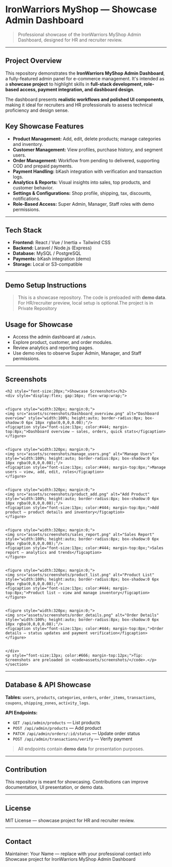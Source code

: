 # IronWarriors MyShop — Showcase Admin Dashboard

> Professional showcase of the IronWarriors MyShop Admin Dashboard, designed for HR and recruiter review.

---

## Project Overview

This repository demonstrates the **IronWarriors MyShop Admin Dashboard**, a fully-featured admin panel for e-commerce management. It's intended as a **showcase project** to highlight skills in **full-stack development, role-based access, payment integration, and dashboard design**.

The dashboard presents **realistic workflows and polished UI components**, making it ideal for recruiters and HR professionals to assess technical proficiency and design sense.

## Key Showcase Features

* **Product Management:** Add, edit, delete products; manage categories and inventory.
* **Customer Management:** View profiles, purchase history, and segment users.
* **Order Management:** Workflow from pending to delivered, supporting COD and prepaid payments.
* **Payment Handling:** bKash integration with verification and transaction logs.
* **Analytics & Reports:** Visual insights into sales, top products, and customer behavior.
* **Settings & Configurations:** Shop profile, shipping, tax, discounts, notifications.
* **Role-Based Access:** Super Admin, Manager, Staff roles with demo permissions.

---

## Tech Stack

* **Frontend:** React / Vue / Inertia + Tailwind CSS
* **Backend:** Laravel / Node.js (Express)
* **Database:** MySQL / PostgreSQL
* **Payments:** bKash integration (demo)
* **Storage:** Local or S3-compatible

---

## Demo Setup Instructions

> This is a showcase repository. The code is preloaded with **demo data**. For HR/recruiter preview, local setup is optional.The project is in Private Repository


## Usage for Showcase

* Access the admin dashboard at `/admin`.
* Explore product, customer, and order modules.
* Review analytics and reporting pages.
* Use demo roles to observe Super Admin, Manager, and Staff permissions.

---

## Screenshots

```html<section id="screenshots" style="margin:24px 0; font-family: Arial, sans-serif;">
<h2 style="font-size:20px;">Showcase Screenshots</h2>
<div style="display:flex; gap:16px; flex-wrap:wrap;">


<figure style="width:320px; margin:0;">
<img src="assets/screenshots/Dashboard_overview.png" alt="Dashboard overview" style="width:100%; height:auto; border-radius:8px; box-shadow:0 6px 18px rgba(0,0,0,0.08);"/>
<figcaption style="font-size:13px; color:#444; margin-top:8px;">Dashboard overview — sales, orders, quick stats</figcaption>
</figure>


<figure style="width:320px; margin:0;">
<img src="assets/screenshots/manage_users.png" alt="Manage Users" style="width:100%; height:auto; border-radius:8px; box-shadow:0 6px 18px rgba(0,0,0,0.08);"/>
<figcaption style="font-size:13px; color:#444; margin-top:8px;">Manage users — view, add, edit, roles</figcaption>
</figure>


<figure style="width:320px; margin:0;">
<img src="assets/screenshots/product_add.png" alt="Add Product" style="width:100%; height:auto; border-radius:8px; box-shadow:0 6px 18px rgba(0,0,0,0.08);"/>
<figcaption style="font-size:13px; color:#444; margin-top:8px;">Add product — product details and inventory</figcaption>
</figure>


<figure style="width:320px; margin:0;">
<img src="assets/screenshots/sales_report.png" alt="Sales Report" style="width:100%; height:auto; border-radius:8px; box-shadow:0 6px 18px rgba(0,0,0,0.08);"/>
<figcaption style="font-size:13px; color:#444; margin-top:8px;">Sales report — analytics and trends</figcaption>
</figure>


<figure style="width:320px; margin:0;">
<img src="assets/screenshots/product_list.png" alt="Product List" style="width:100%; height:auto; border-radius:8px; box-shadow:0 6px 18px rgba(0,0,0,0.08);"/>
<figcaption style="font-size:13px; color:#444; margin-top:8px;">Product list — view and manage inventory</figcaption>
</figure>


<figure style="width:320px; margin:0;">
<img src="assets/screenshots/order_details.png" alt="Order Details" style="width:100%; height:auto; border-radius:8px; box-shadow:0 6px 18px rgba(0,0,0,0.08);"/>
<figcaption style="font-size:13px; color:#444; margin-top:8px;">Order details — status updates and payment verification</figcaption>
</figure>


</div>
<p style="font-size:13px; color:#666; margin-top:12px;">Tip: Screenshots are preloaded in <code>assets/screenshots/</code>.</p>
</section>
```

---

## Database & API Showcase

**Tables:** `users`, `products`, `categories`, `orders`, `order_items`, `transactions`, `coupons`, `shipping_zones`, `activity_logs`.

**API Endpoints:**

* `GET /api/admin/products` — List products
* `POST /api/admin/products` — Add product
* `PATCH /api/admin/orders/:id/status` — Update order status
* `POST /api/admin/transactions/verify` — Verify payment

> All endpoints contain **demo data** for presentation purposes.

---

## Contribution

This repository is meant for showcasing. Contributions can improve documentation, UI presentation, or demo data.

---

## License

MIT License — showcase project for HR and recruiter review.

---

## Contact

Maintainer: Your Name — replace with your professional contact info
Showcase project for IronWarriors MyShop Admin Dashboard
